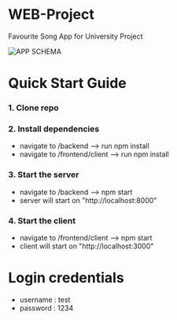 # WEB-Project

Favourite Song App for University Project

![APP SCHEMA](https://user-images.githubusercontent.com/65309085/199091227-56570161-e679-4528-ae1e-c4ad5f431750.svg)

# Quick Start Guide

### 1. Clone repo

### 2. Install dependencies
  - navigate to /backend --> run npm install
  - navigate to /frontend/client --> run npm install
  
### 3. Start the server 
  - navigate to /backend --> npm start
  - server will start on "http://localhost:8000"
  
### 4. Start the client 
  - navigate to /frontend/client --> npm start
  - client will start on "http://localhost:3000"
  
# Login credentials
   - username : test
   - password : 1234

